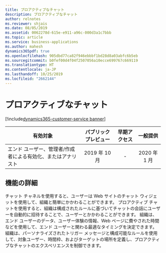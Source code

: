 ```yaml
---
title: プロアクティブなチャット
description: プロアクティブなチャット
author: relnotes
ms.reviewer: shjais
ms.date: 08/05/2019
ms.assetid: 0062278d-615e-e911-a96c-000d3a1c7bbb
ms.topic: article
ms.service: business-applications
ms.author: mahesh
dynamics365pdf: true
ms.openlocfilehash: 905dbd77ca82f946ebbbf1bd28d8a03abfc6b5eb
ms.sourcegitcommit: b0fef00d4f04f2507056a10ecce699767c669119
ms.translationtype: HT
ms.contentlocale: ja-JP
ms.lasthandoff: 10/25/2019
ms.locfileid: "2662144"
---
```

# <a name="proactive-chat"></a>プロアクティブなチャット
[!include[dynamics365-customer-service banner](../includes/dynamics365-customer-service.md)]

| 有効対象    |  パブリック プレビュー | 早期アクセス | 一般提供 | 
| ---------- | :----------: |:----------: |:----------: |
|エンド ユーザー、管理者/作成者による有効化、またはアナリスト|2019 年 10 月|-| 2020 年 1 月|






## <a name="feature-details"></a>機能の詳細
<!--feature detail start -->
チャット チャネルを使用すると、ユーザーは Web サイトのチャット ウィジェットを使用して、組織と簡単にかかわることができます。 プロアクティブ チャットを使用すると、組織は構成されたルールに基づいてチャットの会話にユーザーを自動的に招待することで、ユーザーとかかわることができます。 組織は、エンド ユーザーのデータ、ユーザー体験の情報、Web ページに費やされた時間などを使用して、エンド ユーザーと関わる最適なタイミングを決定できます。 組織は、パーソナライズされたトリガー メッセージと構成可能なルールを使用して、対象ユーザー、時間枠、およびターゲットの場所を定義し、プロアクティブなチャットのエクスペリエンスを制御できます。
<!--feature detail end -->









